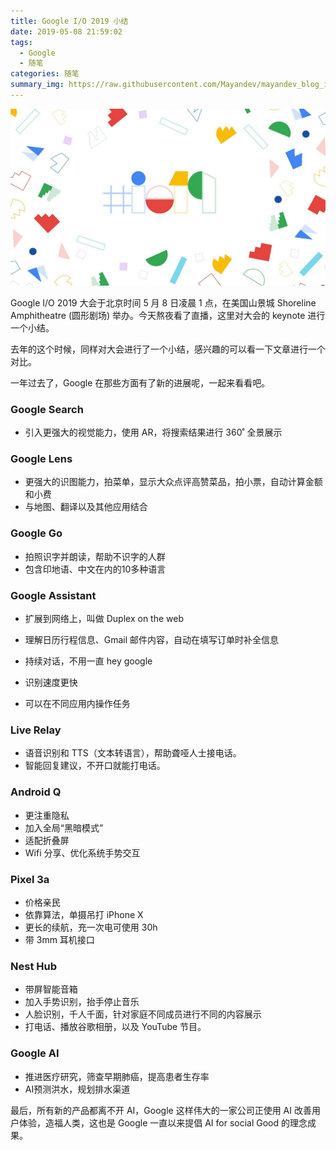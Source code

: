 ```yaml
---
title: Google I/O 2019 小结
date: 2019-05-08 21:59:02
tags:
  - Google
  - 随笔
categories: 随笔
summary_img: https://raw.githubusercontent.com/Mayandev/mayandev_blog_image/master/blog/Google-IO-2019-1280.jpg
---
```



![](https://raw.githubusercontent.com/Mayandev/mayandev_blog_image/master/blog/Google-IO-2019-1280.jpg)


Google I/O 2019 大会于北京时间 5 月 8 日凌晨 1 点，在美国山景城 Shoreline Amphitheatre (圆形剧场) 举办。今天熬夜看了直播，这里对大会的 keynote 进行一个小结。

去年的这个时候，同样对大会进行了一个小结，感兴趣的可以看一下文章进行一个对比。



一年过去了，Google 在那些方面有了新的进展呢，一起来看看吧。

### Google Search

- 引入更强大的视觉能力，使用 AR，将搜索结果进行 360˚ 全景展示

### Google Lens

- 更强大的识图能力，拍菜单，显示大众点评高赞菜品，拍小票，自动计算金额和小费
- 与地图、翻译以及其他应用结合

### Google Go

- 拍照识字并朗读，帮助不识字的人群
- 包含印地语、中文在内的10多种语言



### Google Assistant

- 扩展到网络上，叫做 Duplex on the web
- 理解日历行程信息、Gmail 邮件内容，自动在填写订单时补全信息

- 持续对话，不用一直 hey google
- 识别速度更快
- 可以在不同应用内操作任务



### Live Relay

- 语音识别和 TTS（文本转语言），帮助聋哑人士接电话。
- 智能回复建议，不开口就能打电话。

### Android Q

- 更注重隐私
- 加入全局“黑暗模式”
- 适配折叠屏
- Wifi 分享、优化系统手势交互



### Pixel 3a 

- 价格亲民
- 依靠算法，单摄吊打 iPhone X
- 更长的续航，充一次电可使用 30h
- 带 3mm 耳机接口



### Nest Hub

- 带屏智能音箱
- 加入手势识别，抬手停止音乐
- 人脸识别，千人千面，针对家庭不同成员进行不同的内容展示
- 打电话、播放谷歌相册，以及 YouTube 节目。

### Google AI

- 推进医疗研究，筛查早期肺癌，提高患者生存率
- AI预测洪水，规划排水渠道


最后，所有新的产品都离不开 AI，Google 这样伟大的一家公司正使用 AI 改善用户体验，造福人类，这也是 Google 一直以来提倡 AI for social Good 的理念成果。